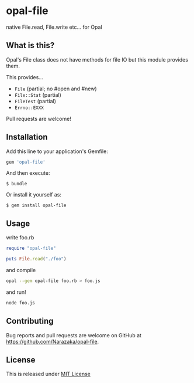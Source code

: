 # opal-file

native File.read, File.write etc... for Opal

## What is this?

Opal's File class does not have methods for file IO but this module provides them.

This provides...

- `File` (partial; no #open and #new)
- `File::Stat` (partial)
- `FileTest` (partial)
- `Errno::EXXX`

Pull requests are welcome!

## Installation

Add this line to your application's Gemfile:

```ruby
gem 'opal-file'
```

And then execute:

    $ bundle

Or install it yourself as:

    $ gem install opal-file

## Usage

write foo.rb

```ruby
require "opal-file"

puts File.read("./foo")
```

and compile

```bash
opal --gem opal-file foo.rb > foo.js
```

and run!

```bash
node foo.js
```

## Contributing

Bug reports and pull requests are welcome on GitHub at https://github.com/Narazaka/opal-file.

## License

This is released under [MIT License](https://narazaka.net/license/MIT?2017)
